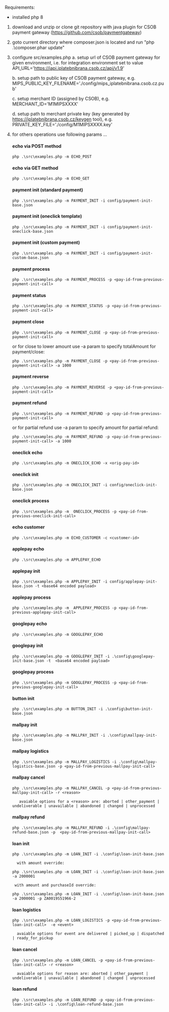 Requirements: 
- installed php 8

1. download and unzip or clone git repository with java plugin for CSOB payment gateway
   (https://github.com/csob/paymentgateway)

2. goto current directory where composer.json is located and run "php .\composer.phar update"

3. configure src/examples.php
   a. setup url of CSOB payment gateway for given environment, i.e. for integration environment set to value
      API_URL='https://iapi.iplatebnibrana.csob.cz/api/v1.9'

   b. setup path to public key of CSOB payment gateway, e.g.
      MIPS_PUBLIC_KEY_FILENAME='./config/mips_iplatebnibrana.csob.cz.pub'

   c. setup merchant ID (assigned by CSOB), e.g.
      MERCHANT_ID='M1MIPSXXXX'

   d. setup path to merchant private key (key generated by https://iplatebnibrana.csob.cz/keygen tool), e.g.
      PRIVATE_KEY_FILE='./config/M1MIPSXXXX.key'

4. for others operations use following params ...

	#### echo via POST method

	   php .\src\examples.php -m ECHO_POST

   #### echo via GET method

       php .\src\examples.php -m ECHO_GET    

	#### payment init (standard payment)

	   php .\src\examples.php -m PAYMENT_INIT -i config/payment-init-base.json

	#### payment init (oneclick template)

	   php .\src\examples.php -m PAYMENT_INIT -i config/payment-init-oneclick-base.json

	#### payment init (custom payment)

	   php .\src\examples.php -m PAYMENT_INIT -i config/payment-init-custom-base.json

	#### payment process

	   php .\src\examples.php -m PAYMENT_PROCESS -p <pay-id-from-previous-payment-init-call>

	#### payment status

	   php .\src\examples.php -m PAYMENT_STATUS -p <pay-id-from-previous-payment-init-call>

	#### payment close

	   php .\src\examples.php -m PAYMENT_CLOSE -p <pay-id-from-previous-payment-init-call>

	  or for close to lower amount use -a param to specify totalAmount for payment/close:

	   php .\src\examples.php -m PAYMENT_CLOSE -p <pay-id-from-previous-payment-init-call> -a 1000

	#### payment reverse

	   php .\src\examples.php -m PAYMENT_REVERSE -p <pay-id-from-previous-payment-init-call>

	#### payment refund

	   php .\src\examples.php -m PAYMENT_REFUND -p <pay-id-from-previous-payment-init-call>

	  or for partial refund use -a param to specify amount for partial refund:

	   php .\src\examples.php -m PAYMENT_REFUND -p <pay-id-from-previous-payment-init-call> -a 1000

	#### oneclick echo

	   php .\src\examples.php -m ONECLICK_ECHO -x <orig-pay-id>

	#### oneclick init

	   php .\src\examples.php -m ONECLICK_INIT -i config/oneclick-init-base.json

	#### oneclick process

	   php .\src\examples.php -m  ONECLICK_PROCESS -p <pay-id-from-previous-oneclick-init-call>

	#### echo customer 

	   php .\src\examples.php -m ECHO_CUSTOMER -c <customer-id>

   #### applepay echo

       php .\src\examples.php -m APPLEPAY_ECHO
          
   #### applepay init

       php .\src\examples.php -m APPLEPAY_INIT -i config/applepay-init-base.json -t <base64 encoded payload>
       
   #### applepay process   

       php .\src\examples.php -m  APPLEPAY_PROCESS -p <pay-id-from-previous-applepay-init-call>

   #### googlepay echo
    
       php .\src\examples.php -m GOOGLEPAY_ECHO  

   #### googlepay init

       php .\src\examples.php -m GOOGLEPAY_INIT -i .\config\googlepay-init-base.json -t  <base64 encoded payload>

   #### googlepay process

       php .\src\examples.php -m GOOGLEPAY_PROCESS -p <pay-id-from-previous-googlepay-init-call>

   #### button init

       php .\src\examples.php -m BUTTON_INIT -i .\config\button-init-base.json

   #### mallpay init
    
       php .\src\examples.php -m MALLPAY_INIT -i .\config\mallpay-init-base.json

   #### mallpay logistics

       php .\src\examples.php -m MALLPAY_LOGISTICS -i .\config\mallpay-logistics-base.json -p <pay-id-from-previous-mallpay-init-call>

   #### mallpay cancel

       php .\src\examples.php -m MALLPAY_CANCEL -p <pay-id-from-previous-mallpay-init-call> -r <reason>
        
          avaiable options for a <reason> are: aborted | other_payment | undeliverable | unavailable | abandoned | changed | unprocessed

   #### mallpay refund
      
       php .\src\examples.php -m MALLPAY_REFUND -i .\config\mallpay-refund-base.json -p  <pay-id-from-previous-mallpay-init-call>     

   #### loan init

       php .\src\examples.php -m LOAN_INIT -i .\config\loan-init-base.json

         with amount override:

       php .\src\examples.php -m LOAN_INIT -i .\config\loan-init-base.json -a 2000001  

        with amount and purchaseId override:

       php .\src\examples.php -m LOAN_INIT -i .\config\loan-init-base.json -a 2000001 -p ZA0019S51966-2

   #### loan logistics

       php .\src\examples.php -m LOAN_LOGISTICS -p <pay-id-from-previous-loan-init-call>  -e <event>

         avaiable options for event are delivered | picked_up | dispatched | ready_for_pickup  

   #### loan cancel
   
       php .\src\examples.php -m LOAN_CANCEL -p <pay-id-from-previous-loan-init-call> -r <reason>

         avaiable options for reason are: aborted | other_payment | undeliverable | unavailable | abandoned | changed | unprocessed   

   #### loan refund

       php .\src\examples.php -m LOAN_REFUND -p <pay-id-from-previous-loan-init-call> -i .\config\loan-refund-base.json   